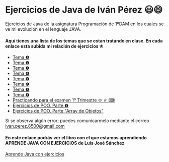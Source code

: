 ﻿# Ejercicios de Java de Iván Pérez 😃😄

Ejercicios de Java de la asignatura Programación de 1ºDAM en los cuales se ve mi evolución en el lenguaje JAVA.

#### Aquí tienes una lista de los temas que se estan tratando en clase. En cada enlace esta subida mi relación de ejercicios ✮



* [Tema ❶](https://github.com/ivanperezmolina/ejercicios-de-java/tree/master/Tema01)
* [Tema ❷](https://github.com/ivanperezmolina/ejercicios-de-java/tree/master/Tema02)
* [Tema ❸](https://github.com/ivanperezmolina/ejercicios-de-java/tree/master/Tema03)
* [Tema ❹](https://github.com/ivanperezmolina/ejercicios-de-java/tree/master/Tema04)
* [Tema ❺](https://github.com/ivanperezmolina/ejercicios-de-java/tree/master/Tema05)
* [Tema ❻](https://github.com/ivanperezmolina/ejercicios-de-java/tree/master/Tema06)
* [Tema ❼](https://github.com/ivanperezmolina/ejercicios-de-java/tree/master/Tema07)
* [Tema ❽](https://github.com/ivanperezmolina/ejercicios-de-java/tree/master/Tema08)
* [Practicando para el examen 1º Trimestre ♔ ♕ ⌨](https://github.com/ivanperezmolina/ejercicios-de-java/tree/master/Practicando%20para%20Examen)
* [Ejercicios de POO. Parte ❶](https://github.com/ivanperezmolina/ejercicios-de-java/tree/master/Ejercicios%20de%20POO)
* [Ejercicios de POO. Parte "Array de Objetos"](https://github.com/ivanperezmolina/ejercicios-de-java/tree/master/Arrays%20de%20objetos)

Si se observa algún error; puedes comunicarmelo mediante el correo ivan.perez.8500@gmail.com

#### En este enlace podrás ver el libro con el que estamos aprendiendo APRENDE JAVA CON EJERCICIOS de Luis José Sánchez

[Aprende Java con ejercicios](https://leanpub.com/aprendejava/)
